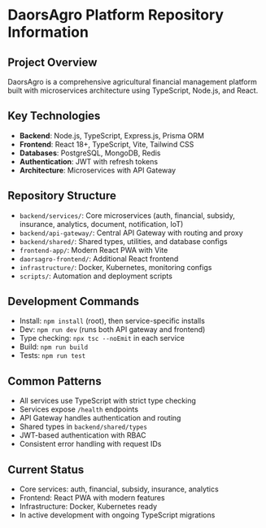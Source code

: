 # DaorsAgro Platform Repository Information

## Project Overview
DaorsAgro is a comprehensive agricultural financial management platform built with microservices architecture using TypeScript, Node.js, and React.

## Key Technologies
- **Backend**: Node.js, TypeScript, Express.js, Prisma ORM
- **Frontend**: React 18+, TypeScript, Vite, Tailwind CSS
- **Databases**: PostgreSQL, MongoDB, Redis
- **Authentication**: JWT with refresh tokens
- **Architecture**: Microservices with API Gateway

## Repository Structure
- `backend/services/`: Core microservices (auth, financial, subsidy, insurance, analytics, document, notification, IoT)
- `backend/api-gateway/`: Central API Gateway with routing and proxy
- `backend/shared/`: Shared types, utilities, and database configs
- `frontend-app/`: Modern React PWA with Vite
- `daorsagro-frontend/`: Additional React frontend
- `infrastructure/`: Docker, Kubernetes, monitoring configs
- `scripts/`: Automation and deployment scripts

## Development Commands
- Install: `npm install` (root), then service-specific installs
- Dev: `npm run dev` (runs both API gateway and frontend)
- Type checking: `npx tsc --noEmit` in each service
- Build: `npm run build`
- Tests: `npm run test`

## Common Patterns
- All services use TypeScript with strict type checking
- Services expose `/health` endpoints
- API Gateway handles authentication and routing
- Shared types in `backend/shared/types`
- JWT-based authentication with RBAC
- Consistent error handling with request IDs

## Current Status
- Core services: auth, financial, subsidy, insurance, analytics
- Frontend: React PWA with modern features
- Infrastructure: Docker, Kubernetes ready
- In active development with ongoing TypeScript migrations